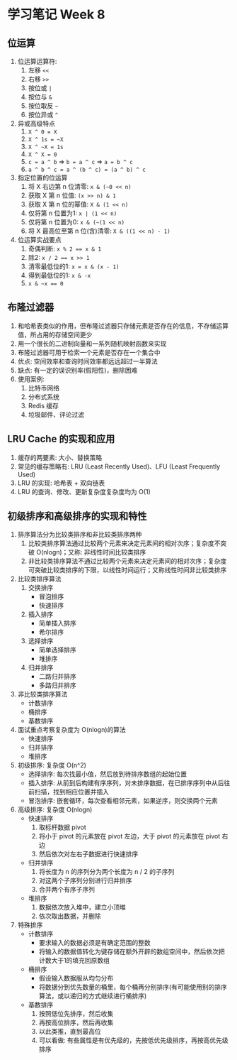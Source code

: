 # 学习笔记 Week 8

## 位运算

1. 位运算运算符:
	1. 左移 `<<` 
	2. 右移 `>>`
	3. 按位或 `|`
	4. 按位与 `&`
	5. 按位取反 `~`
	6. 按位异或 `^`
2. 异或高级特点
	1. `X ^ 0 = X`
	2. `X ^ 1s = ~X`
	3. `X ^ ~X = 1s`
	4. `X ^ X = 0`
	5. `c = a ^ b` => `b = a ^ c` => `a = b ^ c`
	6. `a ^ b ^ c = a ^ (b ^ c) = (a ^ b) ^ c`
3. 指定位置的位运算
	1. 将 X 右边第 n 位清零: `x & (~0 << n)`
	2. 获取 X 第 n 位值: `(x >> n) & 1`
	3. 获取 X 第 n 位的幂值: `X & (1 << n)`
	4. 仅将第 n 位置为1: `x | (1 << n)`
	5. 仅将第 n 位置为0: `x & (~(1 << n)`
	6. 将 X 最高位至第 n 位(含)清零: `X & ((1 << n) - 1)`
4. 位运算实战要点
	1. 奇偶判断: `x % 2 == x & 1`
	2. 除2: `x / 2 == x >> 1`
	3. 清零最低位的1: `x = x & (x - 1)`
	4. 得到最低位的1: `x & -x`
	5. `x & ~x == 0`

## 布隆过滤器

1. 和哈希表类似的作用，但布隆过滤器只存储元素是否存在的信息，不存储运算值，所占用的存储空间更少
2. 用一个很长的二进制向量和一系列随机映射函数来实现
3. 布隆过滤器可用于检索一个元素是否存在一个集合中
4. 优点: 空间效率和查询时间效率都远远超过一半算法
5. 缺点: 有一定的误识别率(假阳性)，删除困难
6. 使用案例:
	1. 比特币网络
	2. 分布式系统
	3. Redis 缓存
	4. 垃圾邮件、评论过滤

## LRU Cache 的实现和应用

1. 缓存的两要素: 大小、替换策略
2. 常见的缓存策略有: LRU (Least Recently Used)、LFU (Least Frequently Used)
3. LRU 的实现: 哈希表 + 双向链表
4. LRU 的查询、修改、更新复杂度复杂度均为 O(1)

## 初级排序和高级排序的实现和特性

1. 排序算法分为比较类排序和非比较类排序两种
	1. 比较类排序算法通过比较两个元素来决定元素间的相对次序；复杂度不突破 O(nlogn)；又称: 非线性时间比较类排序
	2. 非比较类排序算法不通过比较两个元素来决定元素间的相对次序；复杂度可突破比较类排序的下限，以线性时间运行；又称线性时间非比较类排序
2. 比较类排序算法
	1. 交换排序
		- 冒泡排序
		- 快速排序
	2. 插入排序
		- 简单插入排序
		- 希尔排序
	3. 选择排序
		- 简单选择排序
		- 堆排序
	4. 归并排序
		- 二路归并排序
		- 多路归并排序
3. 非比较类排序算法
	- 计数排序
	- 桶排序
	- 基数排序
4. 面试重点考察复杂度为 O(nlogn)的算法
	- 快速排序
	- 归并排序
	- 堆排序
5. 初级排序: 复杂度 O(n^2)
	- 选择排序: 每次找最小值，然后放到待排序数组的起始位置
	- 插入排序: 从前到后构建有序序列，对未排序数据，在已排序序列中从后往前扫描，找到相应位置并插入
	- 冒泡排序: 嵌套循环，每次查看相邻元素，如果逆序，则交换两个元素
6. 高级排序: 复杂度 O(nlogn)
	- 快速排序
		1. 取标杆数据 pivot
		2. 将小于 pivot 的元素放在 pivot 左边，大于 pivot 的元素放在 pivot 右边
		3. 然后依次对左右子数据进行快速排序
	- 归并排序
		1. 将长度为 n 的序列分为两个长度为 n / 2 的子序列
		2. 对这两个子序列分别进行归并排序
		3. 合并两个有序子序列
	- 堆排序
		1. 数据依次放入堆中，建立小顶堆
		2. 依次取出数据，并删除
7. 特殊排序
	- 计数排序
		- 要求输入的数据必须是有确定范围的整数
		- 将输入的数据值转化为键存储在额外开辟的数组空间中，然后依次把计数大于1的填充回原数组
	- 桶排序
		- 假设输入数据服从均匀分布
		- 将数据分到优先数量的桶里，每个桶再分别排序(有可能使用别的排序算法，或以递归的方式继续进行桶排序)
	- 基数排序
		1. 按照低位先排序，然后收集
		2. 再按高位排序，然后再收集
		3. 以此类推，直到最高位
		4. 可以看做: 有些属性是有优先级的，先按低优先级排序，再按高优先级排序
		
